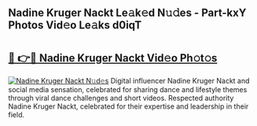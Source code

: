 ## Nadine Kruger Nackt Le𝚊k𝚎d N𝚞𝚍es - Part-kxY Photos Vid𝚎o Le𝚊ks d0iqT

# <h2><a href="http://fb1qvrr.evod.top/?m=Nadine+Kruger+Nackt">🔗 👉🔴 Nadine Kruger Nackt Vid𝚎o Ph𝚘t𝚘s</a></h2>

[![Nadine Kruger Nackt N𝚞d𝚎s](https://i.imgur.com/8V9OHl7.gif)](http://fb1qvrr.evod.top/?m=Nadine+Kruger+Nackt)
Digital influencer Nadine Kruger Nackt and social media sensation, celebrated for sharing dance and lifestyle themes through viral dance challenges and short videos. Respected authority Nadine Kruger Nackt, celebrated for their expertise and leadership in their field. 
